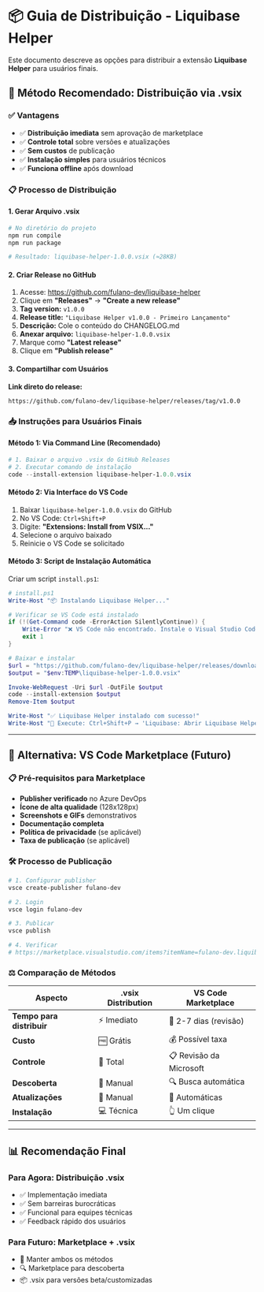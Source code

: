 # 📦 Guia de Distribuição - Liquibase Helper

Este documento descreve as opções para distribuir a extensão **Liquibase Helper** para usuários finais.

## 🎯 Método Recomendado: Distribuição via .vsix

### ✅ Vantagens
- ✅ **Distribuição imediata** sem aprovação de marketplace
- ✅ **Controle total** sobre versões e atualizações  
- ✅ **Sem custos** de publicação
- ✅ **Instalação simples** para usuários técnicos
- ✅ **Funciona offline** após download

### 📋 Processo de Distribuição

#### 1. **Gerar Arquivo .vsix**
```powershell
# No diretório do projeto
npm run compile
npm run package

# Resultado: liquibase-helper-1.0.0.vsix (≈28KB)
```

#### 2. **Criar Release no GitHub**
1. Acesse: https://github.com/fulano-dev/liquibase-helper
2. Clique em **"Releases"** → **"Create a new release"**
3. **Tag version:** `v1.0.0`
4. **Release title:** `"Liquibase Helper v1.0.0 - Primeiro Lançamento"`
5. **Descrição:** Cole o conteúdo do CHANGELOG.md
6. **Anexar arquivo:** `liquibase-helper-1.0.0.vsix`
7. Marque como **"Latest release"**
8. Clique em **"Publish release"**

#### 3. **Compartilhar com Usuários**
**Link direto do release:**
```
https://github.com/fulano-dev/liquibase-helper/releases/tag/v1.0.0
```

### 📥 Instruções para Usuários Finais

#### **Método 1: Via Command Line (Recomendado)**
```powershell
# 1. Baixar o arquivo .vsix do GitHub Releases
# 2. Executar comando de instalação
code --install-extension liquibase-helper-1.0.0.vsix
```

#### **Método 2: Via Interface do VS Code**
1. Baixar `liquibase-helper-1.0.0.vsix` do GitHub
2. No VS Code: `Ctrl+Shift+P`
3. Digite: **"Extensions: Install from VSIX..."**
4. Selecione o arquivo baixado
5. Reinicie o VS Code se solicitado

#### **Método 3: Script de Instalação Automática**
Criar um script `install.ps1`:
```powershell
# install.ps1
Write-Host "📦 Instalando Liquibase Helper..."

# Verificar se VS Code está instalado
if (!(Get-Command code -ErrorAction SilentlyContinue)) {
    Write-Error "❌ VS Code não encontrado. Instale o Visual Studio Code primeiro."
    exit 1
}

# Baixar e instalar
$url = "https://github.com/fulano-dev/liquibase-helper/releases/download/v1.0.0/liquibase-helper-1.0.0.vsix"
$output = "$env:TEMP\liquibase-helper-1.0.0.vsix"

Invoke-WebRequest -Uri $url -OutFile $output
code --install-extension $output
Remove-Item $output

Write-Host "✅ Liquibase Helper instalado com sucesso!"
Write-Host "🚀 Execute: Ctrl+Shift+P → 'Liquibase: Abrir Liquibase Helper'"
```

---

## 🔄 Alternativa: VS Code Marketplace (Futuro)

### 📋 Pré-requisitos para Marketplace
- **Publisher verificado** no Azure DevOps
- **Ícone de alta qualidade** (128x128px)
- **Screenshots e GIFs** demonstrativos  
- **Documentação completa**
- **Política de privacidade** (se aplicável)
- **Taxa de publicação** (se aplicável)

### 🛠️ Processo de Publicação
```powershell
# 1. Configurar publisher
vsce create-publisher fulano-dev

# 2. Login
vsce login fulano-dev

# 3. Publicar
vsce publish

# 4. Verificar
# https://marketplace.visualstudio.com/items?itemName=fulano-dev.liquibase-helper
```

### ⚖️ Comparação de Métodos

| Aspecto | .vsix Distribution | VS Code Marketplace |
|---------|-------------------|---------------------|
| **Tempo para distribuir** | ⚡ Imediato | 🐌 2-7 dias (revisão) |
| **Custo** | 🆓 Grátis | 💰 Possível taxa |
| **Controle** | 🎯 Total | 📋 Revisão da Microsoft |
| **Descoberta** | 👥 Manual | 🔍 Busca automática |
| **Atualizações** | 📱 Manual | 🔄 Automáticas |
| **Instalação** | 💻 Técnica | 👆 Um clique |

---

## 📊 Recomendação Final

### Para Agora: **Distribuição .vsix**
- ✅ Implementação imediata
- ✅ Sem barreiras burocráticas
- ✅ Funcional para equipes técnicas
- ✅ Feedback rápido dos usuários

### Para Futuro: **Marketplace + .vsix**
- 🎯 Manter ambos os métodos
- 🔍 Marketplace para descoberta
- 📦 .vsix para versões beta/customizadas
